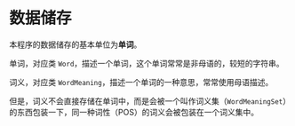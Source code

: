 # 数据储存

本程序的数据储存的基本单位为**单词**。

单词，对应类 `Word`，描述一个单词，这个单词常常是非母语的，较短的字符串。

词义，对应类 `WordMeaning`，描述一个单词的一种意思，常常使用母语描述。

但是，词义不会直接存储在单词中，而是会被一个叫作词义集（`WordMeaningSet`）的东西包装一下，同一种词性（POS）的词义会被包装在一个词义集中。


